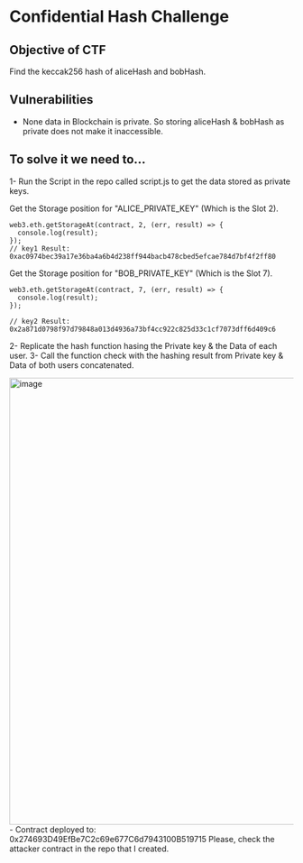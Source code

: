 # Confidential Hash Challenge
## Objective of CTF

Find the keccak256 hash of aliceHash and bobHash. 

## Vulnerabilities
- None data in Blockchain is private. So storing aliceHash & bobHash as private does not make it inaccessible.

## To solve it we need to...

1- Run the Script in the repo called script.js to get the data stored as private keys.

Get the Storage position for "ALICE_PRIVATE_KEY" (Which is the Slot 2).
```
web3.eth.getStorageAt(contract, 2, (err, result) => {
  console.log(result);
});
// key1 Result: 0xac0974bec39a17e36ba4a6b4d238ff944bacb478cbed5efcae784d7bf4f2ff80
```
Get the Storage position for "BOB_PRIVATE_KEY" (Which is the Slot 7).
```
web3.eth.getStorageAt(contract, 7, (err, result) => {
  console.log(result);
});

// key2 Result: 0x2a871d0798f97d79848a013d4936a73bf4cc922c825d33c1cf7073dff6d409c6
```

2- Replicate the hash function hasing the Private key & the Data of each user.
3- Call the function check with the hashing result from Private key & Data of both users concatenated.

<img width="793" alt="image" src="https://user-images.githubusercontent.com/102038261/220606528-1b7c2b24-c771-4824-9958-be6e0945ad21.png">
- Contract deployed to: 0x274693D49EfBe7C2c69e677C6d7943100B519715
Please, check the attacker contract in the repo that I created.
